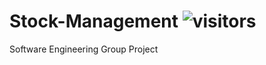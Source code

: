 # Stock-Management ![visitors](https://visitor-badge.laobi.icu/badge?page_id=https://github.com/AshwinSolanki76/Stock-Management)
Software Engineering Group Project 
